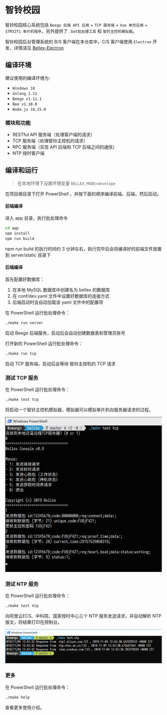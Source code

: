 # 智铃校园

智铃校园核心系统包括 `Beego 后端 API 应用` + `TCP 服务端` + `Vue 单页应用` + `STM32f1 单片机程序`，另外提供了 `.bat批处理工具` 和 `智铃主控机模拟器`。

智铃校园后台管理系统的 B/S 客户端在本仓库中，C/S 客户端使用 `Electron` 开发，详情请见 [Bellex-Electron](https://github.com/Nomango/bellex-electron)

## 编译环境

建议使用的编译环境为:

- `Windows 10`
- `Golang 1.11`
- `Beego v1.11.1`
- `Bee v1.10.0`
- `Node.js 10.15.0`

### 模块和功能

- RESTful API 服务端（处理客户端的请求）
- TCP 服务端（处理智铃主控机的请求）
- RPC 服务端（实现 API 后端和 TCP 后端之间的通信）
- NTP 授时客户端

## 编译和运行

> 在本地环境下设置环境变量 `BELLEX_MODE=develope`

在项目根目录下打开 PowerShell ，并按下面的顺序编译前端、后端，然后启动。

#### 前端编译

进入 app 目录，执行批处理命令

```bat
cd app
npm install
npm run build
```

npm run build 的执行时间约 3 分钟左右，执行完毕后会将编译好的前端文件放置到 server/static 目录下

#### 后端编译

首先配置好数据库：

1. 在本地 MySQL 数据库中创建名为 bellex 的数据库
2. 在 conf/dev.yaml 文件中设置好数据库的连接方式
3. 后端启动时会自动加载该 yaml 文件中的配置项

在 PowerShell 运行批处理命令：

```bat
./make run server
```

启动 Beego 后端服务，启动后会自动创建数据表和管理员账号

打开新的 PowerShell 运行批处理命令：

```bat
./make run tcp
```

启动 TCP 服务端，启动后会等待 智铃主控机的 TCP 请求

### 测试 TCP 服务

在 PowerShell 运行批处理命令：

```bat
./make test tcp
```

将启动一个智铃主控机模拟器，模拟器可以模拟单片机向服务器请求的过程。

![](https://github.com/Nomango/bellex/blob/master/preview/test_tcp.png?raw=true)

### 测试 NTP 服务

在 PowerShell 运行批处理命令：

```bat
./make test ntp
```

向阿里云ECS、中科院、国家授时中心三个 NTP 服务发送请求，并自动解析 NTP 报文，将结果打印在控制台。

![](https://github.com/Nomango/bellex/blob/master/preview/test_ntp.png?raw=true)

### 更多

在 PowerShell 运行批处理命令：

```bat
./make help
```

查看更多使用介绍。
